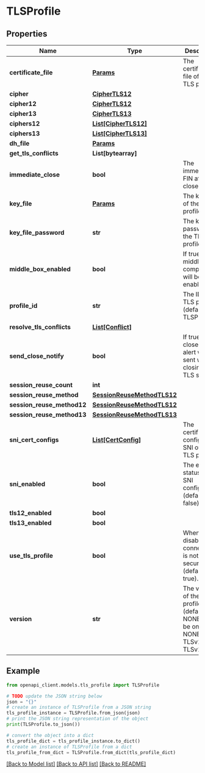 # TLSProfile


## Properties

Name | Type | Description | Notes
------------ | ------------- | ------------- | -------------
**certificate_file** | [**Params**](Params.md) | The certificate file of the TLS profile. | 
**cipher** | [**CipherTLS12**](CipherTLS12.md) |  | [optional] 
**cipher12** | [**CipherTLS12**](CipherTLS12.md) |  | [optional] 
**cipher13** | [**CipherTLS13**](CipherTLS13.md) |  | [optional] 
**ciphers12** | [**List[CipherTLS12]**](CipherTLS12.md) |  | [optional] 
**ciphers13** | [**List[CipherTLS13]**](CipherTLS13.md) |  | [optional] 
**dh_file** | [**Params**](Params.md) |  | 
**get_tls_conflicts** | **List[bytearray]** |  | [optional] 
**immediate_close** | **bool** | The immediate FIN after close notify | [optional] 
**key_file** | [**Params**](Params.md) | The key file of the TLS profile. | 
**key_file_password** | **str** | The key file password of the TLS profile. | [optional] 
**middle_box_enabled** | **bool** | If true, the middle box compatibility will be enabled | [optional] 
**profile_id** | **str** | The ID of the TLS profile (default: TLSProfile). | 
**resolve_tls_conflicts** | [**List[Conflict]**](Conflict.md) |  | [optional] 
**send_close_notify** | **bool** | If true, a TLS close-notify alert will be sent while closing the TLS session | [optional] 
**session_reuse_count** | **int** |  | [optional] 
**session_reuse_method** | [**SessionReuseMethodTLS12**](SessionReuseMethodTLS12.md) |  | [optional] 
**session_reuse_method12** | [**SessionReuseMethodTLS12**](SessionReuseMethodTLS12.md) |  | [optional] 
**session_reuse_method13** | [**SessionReuseMethodTLS13**](SessionReuseMethodTLS13.md) |  | [optional] 
**sni_cert_configs** | [**List[CertConfig]**](CertConfig.md) | The certificate configs per SNI of the TLS profile. | [optional] 
**sni_enabled** | **bool** | The enable status of the SNI configuration (default: false). | 
**tls12_enabled** | **bool** |  | 
**tls13_enabled** | **bool** |  | 
**use_tls_profile** | **bool** | When disabled, the connection is not TLS secured (default: true). | [optional] 
**version** | **str** | The version of the TLS profile (default: NONE). Must be one of: NONE or TLSv1.2 or TLSv1.3. | 

## Example

```python
from openapi_client.models.tls_profile import TLSProfile

# TODO update the JSON string below
json = "{}"
# create an instance of TLSProfile from a JSON string
tls_profile_instance = TLSProfile.from_json(json)
# print the JSON string representation of the object
print(TLSProfile.to_json())

# convert the object into a dict
tls_profile_dict = tls_profile_instance.to_dict()
# create an instance of TLSProfile from a dict
tls_profile_from_dict = TLSProfile.from_dict(tls_profile_dict)
```
[[Back to Model list]](../README.md#documentation-for-models) [[Back to API list]](../README.md#documentation-for-api-endpoints) [[Back to README]](../README.md)


